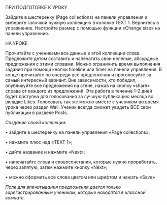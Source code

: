ПРИ ПОДГОТОВКЕ К УРОКУ

Зайдите в шестеренку (Page collections) на панели управления и выберите галочкой нужную коллекцию в колонке TEXT 1. Вернитесь в упражнение. Настройте размер с помощью функции «Change size» на панели управления.

НА УРОКЕ

Прочитайте с учениками все данные в этой коллекции слова. Предложите детям составить и напечатать свои нелепые, абсурдные предложения с этими словами. Можно ограничить время выполнения задания при помощи кнопки timeline или timer на панели управления. В конце прочитайте по очереди все предложения и проголосуйте за самый интересный вариант. Вне зависимости, кто победил, опубликуйте все предложения на стене, нажав на кнопку «share» справа от каждого из предложений. Эта работа в течение 1-2 дней будет доступна для голосования за лучшую публикацию месяца во вкладке Likes. Голосовать так же можно вместе с учеником во время урока через раздел Wall. Ученик всегда сможет увидеть ВСЕ свои публикации в разделе Posts. 

*Создание своей коллекции:*

•	зайдите в шестеренку на панели управления «Page collections»;

•	нажмите плюс над «TEXT 1»;

•	дайте название и нажмите «Next»;

•	напечатайте слова и словосочетания, которые нужно проработать, через запятую, затем нажмите кнопку «Next»;

•	можно оформить все слова цветом или шрифтом и нажать «Save»


*Поле для впечатывания предложения дается только зарегистрированным ученикам, которые находятся в классной комнате.*

